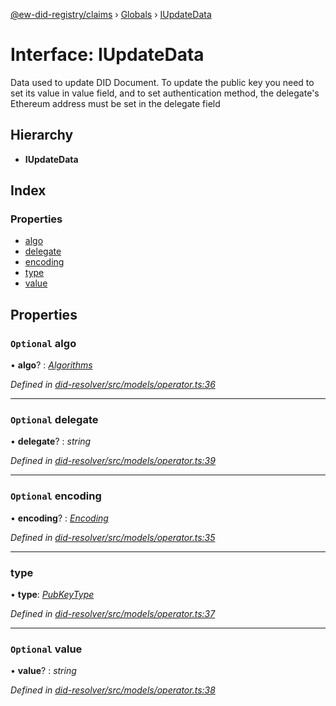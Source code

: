 [@ew-did-registry/claims](../README.md) › [Globals](../globals.md) › [IUpdateData](iupdatedata.md)

# Interface: IUpdateData

Data used to update DID Document. To update the public key you need to set its value in value
field, and to set authentication method, the delegate's Ethereum address must be set in the
delegate field

## Hierarchy

* **IUpdateData**

## Index

### Properties

* [algo](iupdatedata.md#optional-algo)
* [delegate](iupdatedata.md#optional-delegate)
* [encoding](iupdatedata.md#optional-encoding)
* [type](iupdatedata.md#type)
* [value](iupdatedata.md#optional-value)

## Properties

### `Optional` algo

• **algo**? : *[Algorithms](../enums/algorithms.md)*

*Defined in [did-resolver/src/models/operator.ts:36](https://github.com/energywebfoundation/ew-did-registry/blob/b1d68b0/packages/did-resolver/src/models/operator.ts#L36)*

___

### `Optional` delegate

• **delegate**? : *string*

*Defined in [did-resolver/src/models/operator.ts:39](https://github.com/energywebfoundation/ew-did-registry/blob/b1d68b0/packages/did-resolver/src/models/operator.ts#L39)*

___

### `Optional` encoding

• **encoding**? : *[Encoding](../enums/encoding.md)*

*Defined in [did-resolver/src/models/operator.ts:35](https://github.com/energywebfoundation/ew-did-registry/blob/b1d68b0/packages/did-resolver/src/models/operator.ts#L35)*

___

###  type

• **type**: *[PubKeyType](../enums/pubkeytype.md)*

*Defined in [did-resolver/src/models/operator.ts:37](https://github.com/energywebfoundation/ew-did-registry/blob/b1d68b0/packages/did-resolver/src/models/operator.ts#L37)*

___

### `Optional` value

• **value**? : *string*

*Defined in [did-resolver/src/models/operator.ts:38](https://github.com/energywebfoundation/ew-did-registry/blob/b1d68b0/packages/did-resolver/src/models/operator.ts#L38)*
